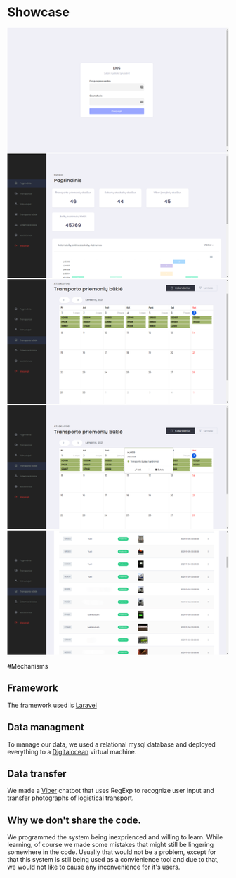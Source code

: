 # Showcase
![Login](./1.png)
![Mainscreen](./2.png)
![Calendar](./3.png)
![CalendarOpt](./4.png)
![Table](./5.png)

#Mechanisms
## Framework
The framework used is [Laravel](https://laravel.com/)

## Data managment
To manage our data, we used a relational mysql database and deployed everything to a [Digitalocean](https://www.digitalocean.com/) virtual machine. 

## Data transfer
We made a [Viber](https://www.viber.com/en/) chatbot that uses RegExp to recognize user input and transfer photographs of logistical transport. 

## Why we don't share the code.
We programmed the system being inexprienced and willing to learn. While learning, of course we made some mistakes that might still be lingering somewhere in the code. Usually that would not be a problem, except for that this system is still being used as a convienience tool and due to that, we would not like to cause any inconvenience for it's users.
